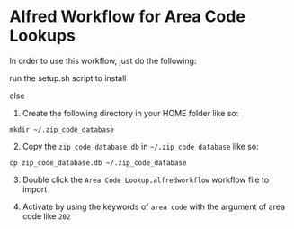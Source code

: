 # Alfred Workflow for Area Code Lookups

In order to use this workflow, just do the following:

run the setup.sh script to install 

else

1) Create the following directory in your HOME folder like so:

`mkdir ~/.zip_code_database`

2) Copy the `zip_code_database.db` in `~/.zip_code_database` like so:

`cp zip_code_database.db ~/.zip_code_database`

3) Double click the `Area Code Lookup.alfredworkflow` workflow file to import

4) Activate by using the keywords of `area code` with the argument of area code like `202` 
